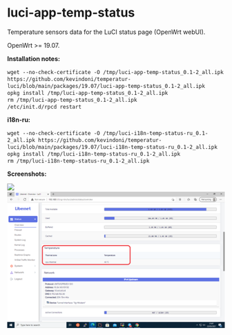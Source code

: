 # luci-app-temp-status
Temperature sensors data for the LuCI status page (OpenWrt webUI).

OpenWrt >= 19.07.

**Installation notes:**

    wget --no-check-certificate -O /tmp/luci-app-temp-status_0.1-2_all.ipk https://github.com/kevindoni/temperatur-luci/blob/main/packages/19.07/luci-app-temp-status_0.1-2_all.ipk
    opkg install /tmp/luci-app-temp-status_0.1-2_all.ipk
    rm /tmp/luci-app-temp-status_0.1-2_all.ipk
    /etc/init.d/rpcd restart

**i18n-ru:**

    wget --no-check-certificate -O /tmp/luci-i18n-temp-status-ru_0.1-2_all.ipk https://github.com/kevindoni/temperatur-luci/blob/main/packages/19.07/luci-i18n-temp-status-ru_0.1-2_all.ipk
    opkg install /tmp/luci-i18n-temp-status-ru_0.1-2_all.ipk
    rm /tmp/luci-i18n-temp-status-ru_0.1-2_all.ipk

**Screenshots:**

![](https://github.com/gSpotx2f/luci-app-temp-status/blob/master/screenshots/01.jpg)
![](https://github.com/kevindoni/temperatur-luci/blob/main/screenshots/temp.png)
